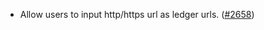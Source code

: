 - Allow users to input http/https url as ledger urls.
  ([\#2658](https://github.com/anoma/namada/pull/2658))